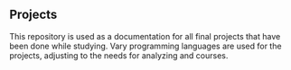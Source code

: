 ## Projects

This repository is used as a documentation for all final projects that have been done while studying.
Vary programming languages are used for the projects, adjusting to the needs for analyzing and courses.
